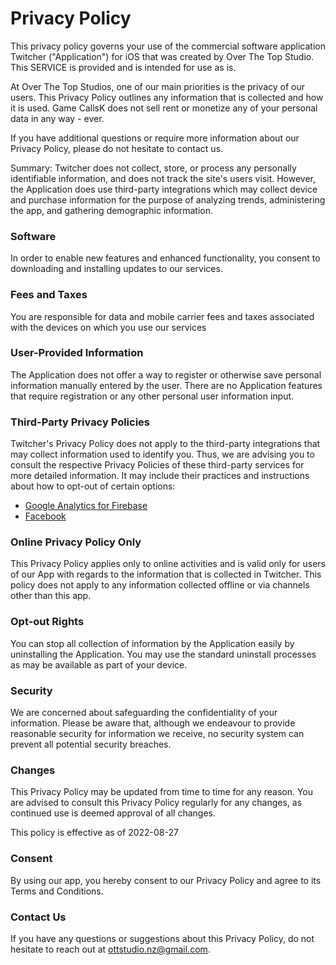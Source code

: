 # Privacy Policy

This privacy policy governs your use of the commercial software application Twitcher ("Application") for iOS that was created by Over The Top Studio. This SERVICE is provided and is intended for use as is.

At Over The Top Studios, one of our main priorities is the privacy of our users. This Privacy Policy outlines any information that is collected and how it is used. Game CallsK does not sell rent or monetize any of your personal data in any way - ever.

If you have additional questions or require more information about our Privacy Policy, please do not hesitate to contact us.

Summary: Twitcher does not collect, store, or process any personally identifiable information, and does not track the site's users visit. However, the Application does use third-party integrations which may collect device and purchase information for the purpose of analyzing trends, administering the app, and gathering demographic information.

### Software 

In order to enable new features and enhanced functionality, you consent to downloading and installing updates to our services.

### Fees and Taxes

You are responsible for data and mobile carrier fees and taxes associated with the devices on which you use our services

### User-Provided Information

The Application does not offer a way to register or otherwise save personal information manually entered by the user. There are no Application features that require registration or any other personal user information input.

### Third-Party Privacy Policies

Twitcher's Privacy Policy does not apply to the third-party integrations that may collect information used to identify you. Thus, we are advising you to consult the respective Privacy Policies of these third-party services for more detailed information. It may include their practices and instructions about how to opt-out of certain options:

*   [Google Analytics for Firebase](https://firebase.google.com/policies/analytics)
*   [Facebook](https://www.facebook.com/about/privacy/update/printable)


### Online Privacy Policy Only

This Privacy Policy applies only to online activities and is valid only for users of our App with regards to the information that is collected in Twitcher. This policy does not apply to any information collected offline or via channels other than this app. 

### Opt-out Rights

You can stop all collection of information by the Application easily by uninstalling the Application. You may use the standard uninstall processes as may be available as part of your device.

### Security

We are concerned about safeguarding the confidentiality of your information. Please be aware that, although we endeavour to provide reasonable security for information we receive, no security system can prevent all potential security breaches.

### Changes

This Privacy Policy may be updated from time to time for any reason. You are advised to consult this Privacy Policy regularly for any changes, as continued use is deemed approval of all changes.

This policy is effective as of 2022-08-27

### Consent

By using our app, you hereby consent to our Privacy Policy and agree to its Terms and Conditions.

### Contact Us

If you have any questions or suggestions about this Privacy Policy, do not hesitate to reach out at ottstudio.nz@gmail.com.
